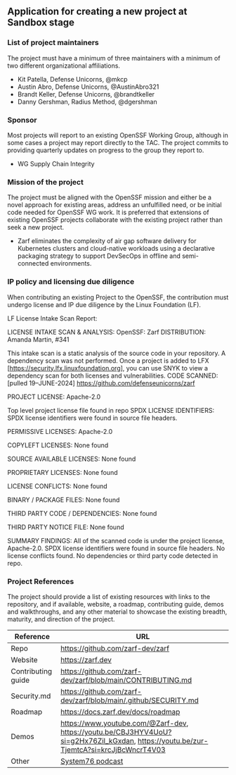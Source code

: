 ## Application for creating a new project at Sandbox stage

### List of project maintainers
The project must have a minimum of three maintainers with a minimum of two different organizational affiliations.
  * Kit Patella, Defense Unicorns, @mkcp
  * Austin Abro, Defense Unicorns, @AustinAbro321
  * Brandt Keller, Defense Unicorns, @brandtkeller
  * Danny Gershman, Radius Method, @dgershman

### Sponsor
Most projects will report to an existing OpenSSF Working Group, although in some cases a project may report directly to the TAC. The project commits to providing quarterly updates on progress to the group they report to.
  * WG Supply Chain Integrity

### Mission of the project
The project must be aligned with the OpenSSF mission and either be a novel approach for existing areas, address an unfulfilled need, or be initial code needed for OpenSSF WG work. It is preferred that extensions of existing OpenSSF projects collaborate with the existing project rather than seek a new project.
  
  * Zarf eliminates the complexity of air gap software delivery for Kubernetes clusters and cloud-native workloads using a declarative packaging strategy to support DevSecOps in offline and semi-connected environments.

### IP policy and licensing due diligence
When contributing an existing Project to the OpenSSF, the contribution must undergo license and IP due diligence by the Linux Foundation (LF).

LF License Intake Scan Report:

LICENSE INTAKE SCAN & ANALYSIS: OpenSSF: Zarf
DISTRIBUTION: Amanda Martin, #341

This intake scan is a static analysis of the source code in your repository. A dependency scan was not performed. Once a project is added to LFX [https://security.lfx.linuxfoundation.org], you can use SNYK to view a dependency scan for both licenses and vulnerabilities.
CODE SCANNED: [pulled 19–JUNE-2024]
https://github.com/defenseunicorns/zarf

PROJECT LICENSE: Apache-2.0

Top level project license file found in repo
SPDX LICENSE IDENTIFIERS: SPDX license identifiers were found in source file headers.

PERMISSIVE LICENSES: Apache-2.0

COPYLEFT LICENSES: None found

SOURCE AVAILABLE LICENSES: None found

PROPRIETARY LICENSES: None found

LICENSE CONFLICTS: None found

BINARY / PACKAGE FILES: None found

THIRD PARTY CODE / DEPENDENCIES: None found

THIRD PARTY NOTICE FILE: None found

SUMMARY FINDINGS: All of the scanned code is under the project license, Apache-2.0. SPDX license identifiers were found in source file headers. No license conflicts found. No dependencies or third party code detected in repo.
  
### Project References
The project should provide a list of existing resources with links to the repository, and if available, website, a roadmap, contributing guide, demos and walkthroughs, and any other material to showcase the existing breadth, maturity, and direction of the project.

| Reference           | URL                                                                                                |
|---------------------|----------------------------------------------------------------------------------------------------|
| Repo                | https://github.com/zarf-dev/zarf                                                            |
| Website             | https://zarf.dev                                                                                   |
| Contributing guide  | https://github.com/zarf-dev/zarf/blob/main/CONTRIBUTING.md                          |
| Security.md         | https://github.com/zarf-dev/zarf/blob/main/.github/SECURITY.md                              |
| Roadmap             | https://docs.zarf.dev/docs/roadmap                                                                 |
| Demos               | https://www.youtube.com/@Zarf-dev, https://youtu.be/CBJ3HYV4UoU?si=g2Hx76Zil_kGxdan, https://youtu.be/zur-TjemtcA?si=krcJjBcWncrT4V03 |
| Other               | [System76 podcast](https://pca.st/dztuzwe3)                                                        |
